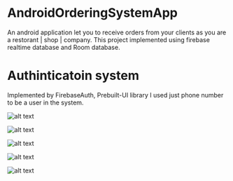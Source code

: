# AndroidOrderingSystemApp
An android application let you to receive orders from your clients as you are a restorant | shop | company. This project implemented using firebase realtime database and Room database.

# Authinticatoin system
Implemented by FirebaseAuth, Prebuilt-UI library
I used just phone number to be a user in the system.

![alt text](https://github.com/mohjacksi/AndroidOrderingSystemApp/blob/master/images/1.png)

![alt text](https://github.com/mohjacksi/AndroidOrderingSystemApp/blob/master/images/2.png)

![alt text](https://github.com/mohjacksi/AndroidOrderingSystemApp/blob/master/images/3.png)

![alt text](https://github.com/mohjacksi/AndroidOrderingSystemApp/blob/master/images/4.png)

![alt text](https://github.com/mohjacksi/AndroidOrderingSystemApp/blob/master/images/5.png)
